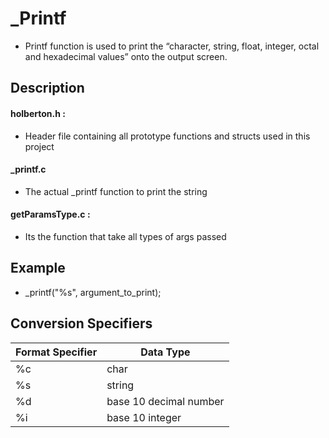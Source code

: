 # _Printf
* Printf function is used to print the “character, string, float, integer, octal and hexadecimal values” onto the output screen.
## Description
#### holberton.h :
* Header file containing all prototype functions and structs used in this project
#### _printf.c	
*  The actual _printf function to print the string
#### getParamsType.c :
* Its the function that take all types of args passed
## Example
* _printf("%s", argument_to_print);
## Conversion Specifiers
| Format Specifier | Data Type |
| ---------------- | --------- |
| %c | char |
| %s | string |
| %d | base 10 decimal number |
| %i | base 10 integer |
